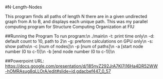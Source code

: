 #N-Length-Nodes

This program finds all paths of length N there are in a given undirected graph from A to B, and displays each unique path. This was my parallel computing program for Structure Computing Organization at FIU

##Running the Program
To run program:\n
./main\n
	-t: print time only\n
	-d: default count to 10, path to 2\n
	-g: preform calculations on GPU only\n
	-s: show paths\n
	-c [num of nodes]\n
	-p [num of paths]\n
	-a [start node number (0 to c-1)]\n
	-b [end node number (0 to c-1)]\n

##Powerpoint URL: https://docs.google.com/presentation/d/185nvZ292JrA7Kl7j16Ha4DR52WW-hOMRAsug8qLLOrA/edit#slide=id.gdacbef447_0_57
